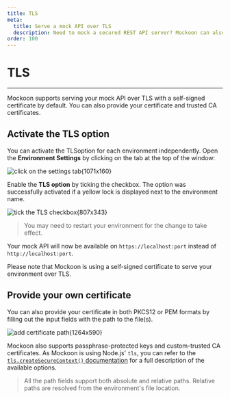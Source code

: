 ```yaml
---
title: TLS
meta:
  title: Serve a mock API over TLS
  description: Need to mock a secured REST API server? Mockoon can also do this by serving over TLS with a self-signed certificate
order: 100
---
```


# TLS

---

Mockoon supports serving your mock API over TLS with a self-signed certificate by default. You can also provide your certificate and trusted CA certificates.

## Activate the TLS option

You can activate the TLSoption for each environment independently. Open the **Environment Settings** by clicking on the tab at the top of the window:

![click on the settings tab{1071x160}](docs-img:open-environment-settings.png)

Enable the **TLS option** by ticking the checkbox. The option was successfully activated if a yellow lock is displayed next to the environment name.

![tick the TLS checkbox{807x343}](docs-img:enable-tls.png)

> You may need to restart your environment for the change to take effect.

Your mock API will now be available on `https://localhost:port` instead of `http://localhost:port`.

Please note that Mockoon is using a self-signed certificate to serve your environment over TLS.

## Provide your own certificate

You can also provide your certificate in both PKCS12 or PEM formats by filling out the input fields with the path to the file(s).

![add certificate path{1264x590}](docs-img:enable-tls-custom-certificate.png)

Mockoon also supports passphrase-protected keys and custom-trusted CA certificates. As Mockoon is using Node.js' `tls`, you can refer to the [`tls.createSecureContext()` documentation](https://nodejs.org/dist/latest-v16.x/docs/api/tls.html#tlscreatesecurecontextoptions) for a full description of the available options.

> All the path fields support both absolute and relative paths. Relative paths are resolved from the environment's file location.
